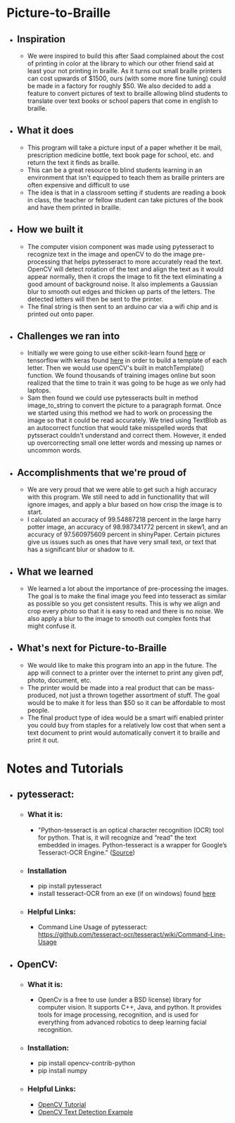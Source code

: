 # Picture-to-Braille
* ## Inspiration
  * We were inspired to build this after Saad complained about the cost of printing in color at the library to which our other friend said at least your not printing in braille. As it turns out small braille printers can cost upwards of $1500, ours (with some more fine tuning) could be made in a factory for roughly $50. We also decided to add a feature to convert pictures of text to braille allowing blind students to translate over text books or school papers that come in english to braille.

* ## What it does
  * This program will take a picture input of a paper whether it be mail, prescription medicine bottle, text book page for school, etc. and return the text it finds as braille.
  * This can be a great resource to blind students learning in an environment that isn't equipped to teach them as braille printers are often expensive and difficult to use
  * The idea is that in a classroom setting if students are reading a book in class, the teacher or fellow student can take pictures of the book and have them printed in braille.

* ## How we built it
  *  The computer vision component was made using pytesseract to recognize text in the image and openCV to do the image pre-processing that helps pytesseract to more accurately read the text. OpenCV will detect rotation of the text and align the text as it would appear normally, then it crops the image to fit the text eliminating a good amount of background noise. It also implements a Gaussian blur to smooth out edges and thicken up parts of the letters. The detected letters will then be sent to the printer.
  * The final string is then sent to an arduino car via a wifi chip and is printed out onto paper.

* ## Challenges we ran into
  * Initially we were going to use either scikit-learn found [here](https://scikit-learn.org/stable/) or tensorflow with keras found [here](https://keras.io/) in order to build a template of each letter. Then we would use openCV's built in matchTemplate() function. We found thousands of training images online but soon realized that the time to train it was going to be huge as we only had laptops.
  * Sam then found we could use pytesseracts built in method image_to_string to convert the picture to a paragraph format. Once we started using this method we had to work on processing the image so that it could be read accurately. We tried using TextBlob as an autocorrect function that would take misspelled words that pytsseract couldn't understand and correct them. However, it ended up overcorrecting small one letter words and messing up names or uncommon words.

* ## Accomplishments that we're proud of
  * We are very proud that we were able to get such a high accuracy with this program. We still need to add in functionallity that will ignore images, and apply a blur based on how crisp the image is to start.
  * I calculated an accuracy of 99.54887218 percent in the large harry potter image, an accuracy of 98.987341772 percent in skew1, and an accuracy of 97.560975609 percent in shinyPaper. Certain pictures give us issues such as ones that have very small text, or text that has a significant blur or shadow to it.

* ## What we learned
  * We learned a lot about the importance of pre-processing the images. The goal is to make the final image you feed into tesseract as similar as possible so you get consistent results. This is why we align and crop every photo so that it is easy to read and there is no noise. We also apply a blur to the image to smooth out complex fonts that might confuse it.

* ## What's next for Picture-to-Braille
  * We would like to make this program into an app in the future. The app will connect to a printer over the internet to print any given pdf, photo, document, etc.
  * The printer would be made into a real product that can be mass-produced, not just a thrown together assortment of stuff. The goal would be to make it for less than $50 so it can be affordable to most people.
  * The final product type of idea would be a smart wifi enabled printer you could buy from staples for a relatively low cost that when sent a text document to print would automatically convert it to braille and print it out.

# Notes and Tutorials
* ## pytesseract:
  * ### What it is:
    * "Python-tesseract is an optical character recognition (OCR) tool for python. That is, it will recognize and “read” the text embedded in images. Python-tesseract is a wrapper for Google’s Tesseract-OCR Engine." ([Source](https://pypi.org/project/pytesseract/))
  * ### Installation
    * pip install pytesseract
    * install tesseract-OCR from an exe (if on windows) found [here](https://github.com/tesseract-ocr/tesseract/wiki)
  * ### Helpful Links:
    * Command Line Usage of pytesseract: https://github.com/tesseract-ocr/tesseract/wiki/Command-Line-Usage

* ## OpenCV:  
  * ### What it is:
    * OpenCv is a free to use (under a BSD license) library for computer vision. It supports C++, Java, and python. It provides tools for image processing, recognition, and is used for everything from advanced robotics to deep learning facial recognition.
  * ### Installation:
    * pip install opencv-contrib-python
    * pip install numpy
  * ### Helpful Links:
    * [OpenCV Tutorial](https://docs.opencv.org/3.4/d8/d4b/tutorial_py_knn_opencv.html)
    * [OpenCV Text Detection Example](https://www.pyimagesearch.com/2018/08/20/opencv-text-detection-east-text-detector/)
